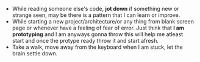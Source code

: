 - While reading someone else's code, **jot down** if something new or strange seen, may be there is a pattern that I can learn or improve.
- While starting a new project/architecture/or any thing from blank screen page or whenever have a feeling of fear of error. Just think that **I am prototyping**
and I am anyways gonna throw this will help me atleast start and once the protype ready throw it and start afresh.
- Take a walk, move away from the keyboard when I am stuck, let the brain settle down. 
